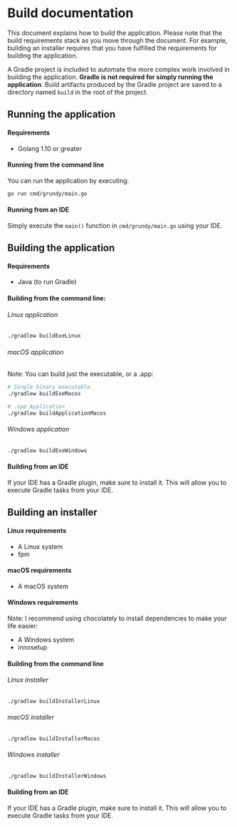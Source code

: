 # Build documentation
This document explains how to build the application. Please note that the build
requirements stack as you move through the document. For example, building an
installer requires that you have fulfilled the requirements for building
the application.

A Gradle project is included to automate the more complex work involved in
building the application. **Gradle is not required for simply running the
application**. Build artifacts produced by the Gradle project are saved to a
directory named `build` in the root of the project.

## Running the application

#### Requirements
- Golang 1.10 or greater

#### Running from the command line
You can run the application by executing:
```bash
go run cmd/grundy/main.go
```

#### Running from an IDE
Simply execute the `main()` function in `cmd/grundy/main.go` using your IDE.

## Building the application

#### Requirements
- Java (to run Gradle)

#### Building from the command line:

###### Linux application
```bash
./gradlew buildExeLinux
```

###### macOS application
Note: You can build just the executable, or a .app:
```bash
# Single binary executable.
./gradlew buildExeMacos

# .app Application
./gradlew buildApplicationMacos
```

###### Windows application
```bash
./gradlew buildExeWindows
```

#### Building from an IDE
If your IDE has a Gradle plugin, make sure to install it. This will allow you
to execute Gradle tasks from your IDE.

## Building an installer

#### Linux requirements
- A Linux system
- fpm

#### macOS requirements
- A macOS system

#### Windows requirements
Note: I recommend using chocolately to install dependencies to make your
life easier:

- A Windows system
- innosetup

#### Building from the command line

###### Linux installer
```bash
./gradlew buildInstallerLinux
```

###### macOS installer
```bash
./gradlew buildInstallerMacos
```

###### Windows installer
```bash
./gradlew buildInstallerWindows
```

#### Building from an IDE
If your IDE has a Gradle plugin, make sure to install it. This will allow you
to execute Gradle tasks from your IDE.
